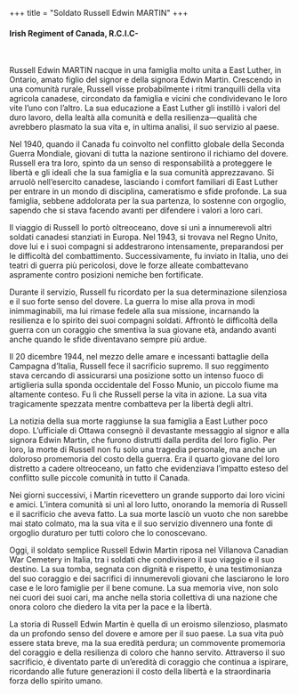 +++
title = "Soldato Russell Edwin MARTIN"
+++

#### Irish Regiment of Canada, R.C.I.C-
<br>


Russell Edwin MARTIN nacque in una famiglia molto unita a East Luther, in Ontario, amato figlio del signor e della signora Edwin Martin. Crescendo in una comunità rurale, Russell visse probabilmente i ritmi tranquilli della vita agricola canadese, circondato da famiglia e vicini che condividevano le loro vite l’uno con l’altro. La sua educazione a East Luther gli instillò i valori del duro lavoro, della lealtà alla comunità e della resilienza—qualità che avrebbero plasmato la sua vita e, in ultima analisi, il suo servizio al paese.

Nel 1940, quando il Canada fu coinvolto nel conflitto globale della Seconda Guerra Mondiale, giovani di tutta la nazione sentirono il richiamo del dovere. Russell era tra loro, spinto da un senso di responsabilità a proteggere le libertà e gli ideali che la sua famiglia e la sua comunità apprezzavano. Si arruolò nell’esercito canadese, lasciando i comfort familiari di East Luther per entrare in un mondo di disciplina, cameratismo e sfide profonde. 
La sua famiglia, sebbene addolorata per la sua partenza, lo sostenne con orgoglio, sapendo che si stava facendo avanti per difendere i valori a loro cari.

Il viaggio di Russell lo portò oltreoceano, dove si unì a innumerevoli altri soldati canadesi stanziati in Europa. Nel 1943, si trovava nel Regno Unito, dove lui e i suoi compagni si addestrarono intensamente, preparandosi per le difficoltà del combattimento. Successivamente, fu inviato in Italia, uno dei teatri di guerra più pericolosi, dove le forze alleate combattevano aspramente contro posizioni nemiche ben fortificate.

Durante il servizio, Russell fu ricordato per la sua determinazione silenziosa e il suo forte senso del dovere. La guerra lo mise alla prova in modi inimmaginabili, ma lui rimase fedele alla sua missione, incarnando la resilienza e lo spirito dei suoi compagni soldati. Affrontò le difficoltà della guerra con un coraggio che smentiva la sua giovane età, andando avanti anche quando le sfide diventavano sempre più ardue.

Il 20 dicembre 1944, nel mezzo delle amare e incessanti battaglie della Campagna d’Italia, Russell fece il sacrificio supremo. Il suo reggimento stava cercando di assicurarsi una posizione sotto un intenso fuoco di artiglieria sulla sponda occidentale del Fosso Munio, un piccolo fiume ma altamente conteso. Fu lì che Russell perse la vita in azione.
La sua vita tragicamente spezzata mentre combatteva per la libertà degli altri.

La notizia della sua morte raggiunse la sua famiglia a East Luther poco dopo. L’ufficiale di Ottawa consegnò il devastante messaggio al signor e alla signora Edwin Martin, che furono distrutti dalla perdita del loro figlio. Per loro, la morte di Russell non fu solo una tragedia personale, ma anche un doloroso promemoria del costo della guerra. 
Era il quarto giovane del loro distretto a cadere oltreoceano, un fatto che evidenziava l’impatto esteso del conflitto sulle piccole comunità in tutto il Canada.

Nei giorni successivi, i Martin ricevettero un grande supporto dai loro vicini e amici. L’intera comunità si unì al loro lutto, onorando la memoria di Russell e il sacrificio che aveva fatto. La sua morte lasciò un vuoto che non sarebbe mai stato colmato, ma la sua vita e il suo servizio divennero una fonte di orgoglio duraturo per tutti coloro che lo conoscevano.

Oggi, il soldato semplice Russell Edwin Martin riposa nel Villanova Canadian War Cemetery in Italia, tra i soldati che condivisero il suo viaggio e il suo destino. 
La sua tomba, segnata con dignità e rispetto, è una testimonianza del suo coraggio e dei sacrifici di innumerevoli giovani che lasciarono le loro case e le loro famiglie per il bene comune. 
La sua memoria vive, non solo nei cuori dei suoi cari, ma anche nella storia collettiva di una nazione che onora coloro che diedero la vita per la pace e la libertà.

La storia di Russell Edwin Martin è quella di un eroismo silenzioso, plasmato da un profondo senso del dovere e amore per il suo paese. La sua vita può essere stata breve, ma la sua eredità perdura; un commovente promemoria del coraggio e della resilienza di coloro che hanno servito. 
Attraverso il suo sacrificio, è diventato parte di un’eredità di coraggio che continua a ispirare, ricordando alle future generazioni il costo della libertà e la straordinaria forza dello spirito umano.
